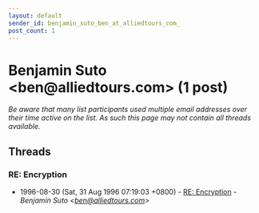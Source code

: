 ```yaml
---
layout: default
sender_id: benjamin_suto_ben_at_alliedtours_com_
post_count: 1
---
```


# Benjamin Suto <ben<span>@</span>alliedtours.com> (1 post)

_Be aware that many list participants used multiple email addresses over their time active on the list. As such this page may not contain all threads available._

## Threads

### RE: Encryption
+ 1996-08-30 (Sat, 31 Aug 1996 07:19:03 +0800) - [RE: Encryption](/archive/1996/08/36eb99f3639bf716f30b4264fc1576927fb067bebbeceafb2c8771dbb35fd9ab) - _Benjamin Suto \<ben@alliedtours.com\>_

